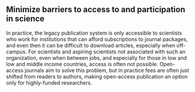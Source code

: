 ## Minimize barriers to access to and participation in science

In practice, the legacy publication system is only accessible to scientists who work for institutions that can afford subscriptions to journal packages, and even then it can be difficult to download articles, especially when off-campus.
For scientists and aspiring scientists not associated with such an organization, even when between jobs, and especially for those in low and low and middle income countries, access is often not possible.
Open-access journals aim to solve this problem, but in practice fees are often just shifted from readers to authors, making open-access publication an option only for highly-funded researchers.
